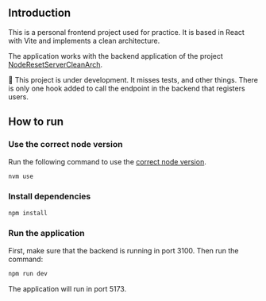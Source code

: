 ## Introduction

This is a personal frontend project used for practice.
It is based in React with Vite and implements a clean architecture.

The application works with the backend application of the project [NodeResetServerCleanArch](https://github.com/marinanoa/NodeRestServerCleanArch).

:construction: This project is under development. It misses tests, and other things. There is only one hook added to call the endpoint in the backend that registers users.

## How to run

### Use the correct node version

Run the following command to use the [correct node version](.nvmrc).

```bash
nvm use
```

### Install dependencies

```bash
npm install
```

### Run the application

First, make sure that the backend is running in port 3100.
Then run the command:

```bash
npm run dev
```

The application will run in port 5173.
